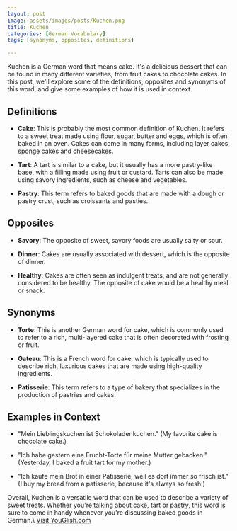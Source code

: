 ```yaml
---
layout: post
image: assets/images/posts/Kuchen.png
title: Kuchen
categories: [German Vocabulary]
tags: [synonyms, opposites, definitions]

---
```


Kuchen is a German word that means cake. It's a delicious dessert that can be found in many different varieties, from fruit cakes to chocolate cakes. In this post, we'll explore some of the definitions, opposites and synonyms of this word, and give some examples of how it is used in context.

## Definitions

- **Cake**: This is probably the most common definition of Kuchen. It refers to a sweet treat made using flour, sugar, butter and eggs, which is often baked in an oven. Cakes can come in many forms, including layer cakes, sponge cakes and cheesecakes.

- **Tart**: A tart is similar to a cake, but it usually has a more pastry-like base, with a filling made using fruit or custard. Tarts can also be made using savory ingredients, such as cheese and vegetables.

- **Pastry**:  This term refers to baked goods that are made with a dough or pastry crust, such as croissants and pasties.

## Opposites 

- **Savory**: The opposite of sweet, savory foods are usually salty or sour.

- **Dinner**: Cakes are usually associated with dessert, which is the opposite of dinner.

- **Healthy**: Cakes are often seen as indulgent treats, and are not generally considered to be healthy. The opposite of cake would be a healthy meal or snack.

## Synonyms

- **Torte**: This is another German word for cake, which is commonly used to refer to a rich, multi-layered cake that is often decorated with frosting or fruit.

- **Gateau**: This is a French word for cake, which is typically used to describe rich, luxurious cakes that are made using high-quality ingredients.

- **Patisserie**: This term refers to a type of bakery that specializes in the production of pastries and cakes.

## Examples in Context 

- "Mein Lieblingskuchen ist Schokoladenkuchen." (My favorite cake is chocolate cake.)

- "Ich habe gestern eine Frucht-Torte für meine Mutter gebacken." (Yesterday, I baked a fruit tart for my mother.)

- "Ich kaufe mein Brot in einer Patisserie, weil es dort immer so frisch ist." (I buy my bread from a patisserie, because it's always so fresh.) 

Overall, Kuchen is a versatile word that can be used to describe a variety of sweet treats. Whether you're talking about cake, tart or pastry, this word is sure to come in handy whenever you're discussing baked goods in German.\ <a id="yg-widget-0" class="youglish-widget" data-query="Kuchen" data-lang="german" data-components="8412" data-auto-start="0" data-bkg-color="theme_light" data-title="How%20to%20pronounce%20Kuchen%20in%20German"  rel="nofollow" href="https://youglish.com">Visit YouGlish.com</a><script async src="https://youglish.com/public/emb/widget.js" charset="utf-8"></script>